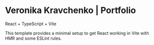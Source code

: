 # Veronika Kravchenko | Portfolio

React + TypeScript + Vite

This template provides a minimal setup to get React working in Vite with HMR and
some ESLint rules.

